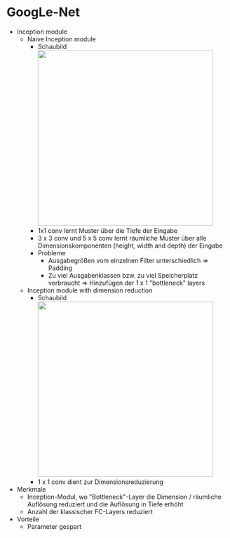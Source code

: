 # GoogLe-Net 

- Inception module 
	- Naive Inception module 
		- Schaubild <img src="https://github.com/xiaomeng-huang-study/images_Softwarearchitekturen/blob/main/Snipaste_2023-11-20_20-37-56.png?raw=" width="400" /> 
		- 1x1 conv lernt Muster über die Tiefe der Eingabe 
		- 3 x 3 conv und 5 x 5 conv lernt räumliche Muster über alle Dimensionskomponenten (height, width and depth) der Eingabe 
		- Probleme 
			- Ausgabegrößen vom einzelnen Filter unterschiedlich $\Longrightarrow$ Padding 
			- Zu viel Ausgabenklassen bzw. zu viel Speicherplatz verbraucht $\Longrightarrow$ Hinzufügen der 1 x 1 "bottleneck" layers 
	- Inception module with dimension reduction 
		- Schaubild <img src="https://github.com/xiaomeng-huang-study/images_Softwarearchitekturen/blob/main/Snipaste_2023-11-20_20-45-24.png?raw=" width="400" /> 
		- 1 x 1 conv dient zur Dimensionsreduzierung 
- Merkmale 
	- Inception-Modul, wo "Bottleneck"-Layer die Dimension / räumliche Auflösung reduziert und die Auflösung in Tiefe erhöht 
	- Anzahl der klassischer FC-Layers reduziert 
- Vorteile 
	- Parameter gespart 